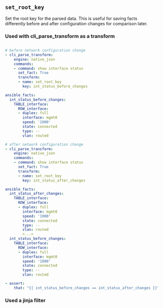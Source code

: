 ## `set_root_key`

Set the root key for the parsed data. This is useful for saving facts differently before and after configuration changes for comparison later.

### Used with cli_parse_transform as a transform

```yaml

# before network configuration change
- cli_parse_transform:
    engine: native_json
    commands:
    - command: show interface status
      set_fact: True
      transform:
      - name: set_root_key
        key: int_status_before_changes

ansible_facts:
  int_status_before_changes:
    TABLE_interface:
      ROW_interface:
      - duplex: full
        interface: mgmt0
        speed: '1000'
        state: connected
        type: --
        vlan: routed

# after network configuration change
- cli_parse_transform:
    engine: native_json
    commands:
    - command: show interface status
      set_fact: True
      transform:
      - name: set_root_key
        key: int_status_after_changes

ansible_facts:
  int_status_after_changes:
    TABLE_interface:
      ROW_interface:
      - duplex: full
        interface: mgmt0
        speed: '1000'
        state: connected
        type: --
        vlan: routed
        <...>
  int_status_before_changes:
    TABLE_interface:
      ROW_interface:
      - duplex: full
        interface: mgmt0
        speed: '1000'
        state: connected
        type: --
        vlan: routed

- assert:
    that: "{{ int_status_before_changes == int_status_after_changes }}"

```

### Used a jinja filter

```yaml

```
